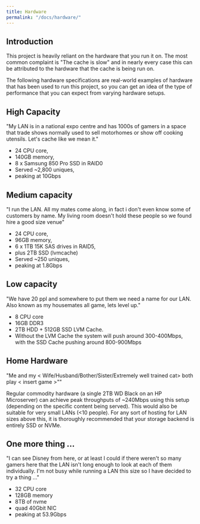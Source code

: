 ```yaml
---
title: Hardware
permalink: "/docs/hardware/"
---
```


## Introduction

This project is heavily reliant on the hardware that you run it on.  The most
common complaint is "The cache is slow" and in nearly every case this can be
attributed to the hardware that the cache is being run on.

The following hardware specifications are real-world examples of hardware that
has been used to run this project, so you can get an idea of the type of
performance that you can expect from varying hardware setups.

## High Capacity

"My LAN is in a national expo centre and has 1000s of gamers in a space that trade shows normally used to sell motorhomes or show off cooking utensils. Let's cache like we mean it."

* 24 CPU core, 
* 140GB memory, 
* 8 x Samsung 850 Pro SSD in RAID0
* Served ~2,800 uniques, 
* peaking at 10Gbps

## Medium capacity

"I run the LAN. All my mates come along, in fact i don't even know some of customers by name. My living room doesn't hold these people so we found hire a good size venue"
* 24 CPU core, 
* 96GB memory, 
* 6 x 1TB 15K SAS drives in RAID5, 
* plus 2TB SSD (lvmcache)
* Served ~250 uniques, 
* peaking at 1.8Gbps

## Low capacity

"We have 20 ppl and somewhere to put them we need a name for our LAN. Also known as my housemates all game, lets level up."

* 8 CPU core
* 16GB DDR3
* 2TB HDD + 512GB SSD LVM Cache.
* Without the LVM Cache the system will push around 300-400Mbps, with the SSD Cache pushing around 800-900Mbps

## Home Hardware

"Me and my < Wife/Husband/Bother/Sister/Extremely well trained cat> both play < insert game >""

Regular commodity hardware (a single 2TB WD Black on an HP Microserver) can achieve peak throughputs of ~240Mbps using this setup (depending on the specific content being served).  This would also be suitable for very small LANs (<10 people).  For any sort of hosting for LAN sizes above this, it is thoroughly recommended that your storage backend is entirely SSD or NVMe.


## One more thing ...

"I can see Disney from here, or at least I could if there weren't so many gamers here that the LAN isn't long enough to look at each of them individually. I'm not busy while running a LAN this size so I have decided to try a thing ..."

* 32 CPU core
* 128GB memory
* 8TB of nvme
* quad 40Gbit NIC
* peaking at 53.9Gbps
